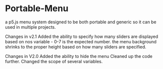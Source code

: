# Portable-Menu
a p5.js menu system designed to be both portable and generic so it can be used in multiple projects.

Changes in v2.1
Added the ability to specify how many sliders are displayed based on nos variable - 0-7 is the expected number.
the menu background shrinks to the proper height based on how many sliders are specified.

Changes in V2.0
Added the ability to hide the menu
Cleaned up the code further. Changed the scope of several variables.
